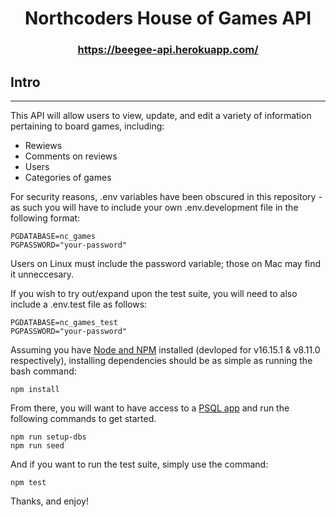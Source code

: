 # <center> Northcoders House of Games API </center>

### <center> https://beegee-api.herokuapp.com/ </center>

## Intro
---
This API will allow users to view, update, and edit a variety of information pertaining to board games, including:
- Rewiews
- Comments on reviews
- Users
- Categories of games

For security reasons, .env variables have been obscured in this repository - as such you will have to include your own .env.development file in the following format:

```
PGDATABASE=nc_games
PGPASSWORD="your-password"
```

Users on Linux must include the password variable; those on Mac may find it unneccesary.

If you wish to try out/expand upon the test suite, you will need to also include a .env.test file as follows:

```
PGDATABASE=nc_games_test
PGPASSWORD="your-password"
```

Assuming you have [Node and NPM](https://nodejs.org/) installed (devloped for v16.15.1 & v8.11.0 respectively), installing dependencies should be as simple as running the bash command:
```
npm install
```

From there, you will want to have access to a [PSQL app](https://postgresapp.com/) and run the following commands to get started.
```
npm run setup-dbs
npm run seed
```

And if you want to run the test suite, simply use the command:
```
npm test
```

Thanks, and enjoy!